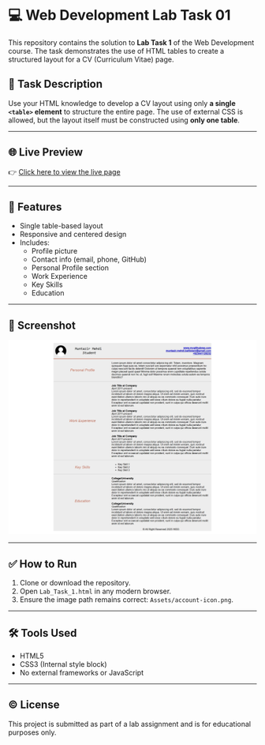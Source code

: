 # 💻 Web Development Lab Task 01

This repository contains the solution to **Lab Task 1** of the Web Development course. The task demonstrates the use of HTML tables to create a structured layout for a CV (Curriculum Vitae) page.

## 📌 Task Description

Use your HTML knowledge to develop a CV layout using only **a single `<table>` element** to structure the entire page. The use of external CSS is allowed, but the layout itself must be constructed using **only one table**.

---

## 🌐 Live Preview

👉 [Click here to view the live page](https://muntazir-43.github.io/Web-Development-Lab-Tasks/Lab%20Task%201/Lab_Task_1.html)

---

## 🧠 Features

- Single table-based layout
- Responsive and centered design
- Includes:
  - Profile picture
  - Contact info (email, phone, GitHub)
  - Personal Profile section
  - Work Experience
  - Key Skills
  - Education

---

## 📸 Screenshot

![CV Preview](Assets/Preview.jpeg)

---

## ✅ How to Run

1. Clone or download the repository.
2. Open `Lab_Task_1.html` in any modern browser.
3. Ensure the image path remains correct: `Assets/account-icon.png`.

---

## 🛠️ Tools Used

- HTML5
- CSS3 (Internal style block)
- No external frameworks or JavaScript

---

## ©️ License

This project is submitted as part of a lab assignment and is for educational purposes only.
